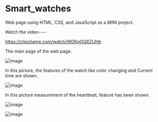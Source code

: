 # Smart_watches
Web page using HTML, CSS, and JavaScript as a MINI project.

Watch the video----

https://clipchamp.com/watch/WDKpGQXZUHb

The main page of the web page.

![image](https://github.com/AKM1828/Smart_watches/assets/109887138/4f26ebc8-df4a-4b5c-8b54-7efb7b90fb4e)

In this picture, the features of the watch like color changing and Current time are shown.

![image](https://github.com/AKM1828/Smart_watches/assets/109887138/d140f90f-cee0-4ac6-993f-8d2fae468d66)

In this picture measurement of the heartbeat, feature has been shown.

![image](https://github.com/AKM1828/Smart_watches/assets/109887138/0ecac73a-715f-4f1e-b347-a606a1c671ac)

![image](https://github.com/AKM1828/Smart_watches/assets/109887138/99ff0464-017b-4794-9d36-d08d06d0ffb9)

